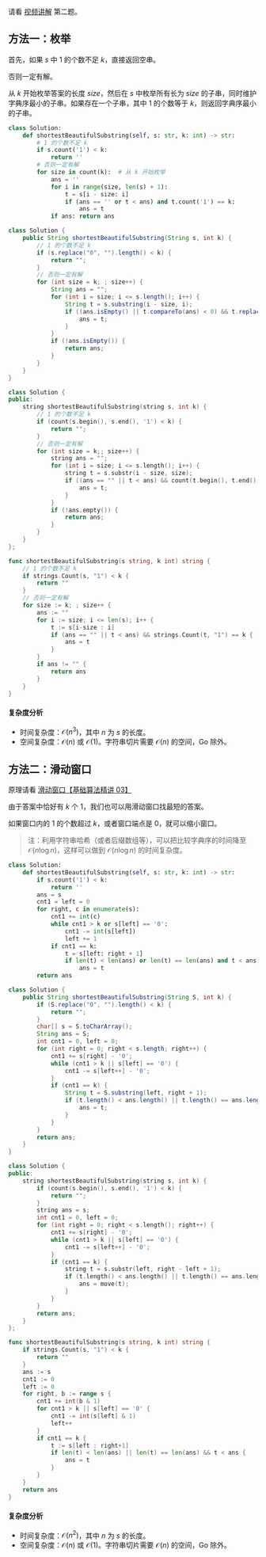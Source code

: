 请看 [视频讲解](https://www.bilibili.com/video/BV1aC4y1G7dB/) 第二题。

## 方法一：枚举

首先，如果 $s$ 中 $1$ 的个数不足 $k$，直接返回空串。

否则一定有解。

从 $k$ 开始枚举答案的长度 $\textit{size}$，然后在 $s$ 中枚举所有长为 $\textit{size}$ 的子串，同时维护字典序最小的子串。如果存在一个子串，其中 $1$ 的个数等于 $k$，则返回字典序最小的子串。

```py [sol-Python3]
class Solution:
    def shortestBeautifulSubstring(self, s: str, k: int) -> str:
        # 1 的个数不足 k
        if s.count('1') < k:
            return ''
        # 否则一定有解
        for size in count(k):  # 从 k 开始枚举
            ans = ''
            for i in range(size, len(s) + 1):
                t = s[i - size: i]
                if (ans == '' or t < ans) and t.count('1') == k:
                    ans = t
            if ans: return ans
```

```java [sol-Java]
class Solution {
    public String shortestBeautifulSubstring(String s, int k) {
        // 1 的个数不足 k
        if (s.replace("0", "").length() < k) {
            return "";
        }
        // 否则一定有解
        for (int size = k; ; size++) {
            String ans = "";
            for (int i = size; i <= s.length(); i++) {
                String t = s.substring(i - size, i);
                if ((ans.isEmpty() || t.compareTo(ans) < 0) && t.replace("0", "").length() == k) {
                    ans = t;
                }
            }
            if (!ans.isEmpty()) {
                return ans;
            }
        }
    }
}
```

```cpp [sol-C++]
class Solution {
public:
    string shortestBeautifulSubstring(string s, int k) {
        // 1 的个数不足 k
        if (count(s.begin(), s.end(), '1') < k) {
            return "";
        }
        // 否则一定有解
        for (int size = k;; size++) {
            string ans = "";
            for (int i = size; i <= s.length(); i++) {
                string t = s.substr(i - size, size);
                if ((ans == "" || t < ans) && count(t.begin(), t.end(), '1') == k) {
                    ans = t;
                }
            }
            if (!ans.empty()) {
                return ans;
            }
        }
    }
};
```

```go [sol-Go]
func shortestBeautifulSubstring(s string, k int) string {
	// 1 的个数不足 k
	if strings.Count(s, "1") < k {
		return ""
	}
	// 否则一定有解
	for size := k; ; size++ {
		ans := ""
		for i := size; i <= len(s); i++ {
			t := s[i-size : i]
			if (ans == "" || t < ans) && strings.Count(t, "1") == k {
				ans = t
			}
		}
		if ans != "" {
			return ans
		}
	}
}
```

#### 复杂度分析

- 时间复杂度：$\mathcal{O}(n^3)$，其中 $n$ 为 $s$ 的长度。
- 空间复杂度：$\mathcal{O}(n)$ 或 $\mathcal{O}(1)$。字符串切片需要 $\mathcal{O}(n)$ 的空间，Go 除外。

## 方法二：滑动窗口

原理请看 [滑动窗口【基础算法精讲 03】](https://b23.tv/pRbxHhG)

由于答案中恰好有 $k$ 个 $1$，我们也可以用滑动窗口找最短的答案。

如果窗口内的 $1$ 的个数超过 $k$，或者窗口端点是 $0$，就可以缩小窗口。

> 注：利用字符串哈希（或者后缀数组等），可以把比较字典序的时间降至 $\mathcal{O}(n\log n)$，这样可以做到 $\mathcal{O}(n\log n)$ 的时间复杂度。

```py [sol-Python3]
class Solution:
    def shortestBeautifulSubstring(self, s: str, k: int) -> str:
        if s.count('1') < k:
            return ''
        ans = s
        cnt1 = left = 0
        for right, c in enumerate(s):
            cnt1 += int(c)
            while cnt1 > k or s[left] == '0':
                cnt1 -= int(s[left])
                left += 1
            if cnt1 == k:
                t = s[left: right + 1]
                if len(t) < len(ans) or len(t) == len(ans) and t < ans:
                    ans = t
        return ans
```

```java [sol-Java]
class Solution {
    public String shortestBeautifulSubstring(String S, int k) {
        if (S.replace("0", "").length() < k) {
            return "";
        }
        char[] s = S.toCharArray();
        String ans = S;
        int cnt1 = 0, left = 0;
        for (int right = 0; right < s.length; right++) {
            cnt1 += s[right] - '0';
            while (cnt1 > k || s[left] == '0') {
                cnt1 -= s[left++] - '0';
            }
            if (cnt1 == k) {
                String t = S.substring(left, right + 1);
                if (t.length() < ans.length() || t.length() == ans.length() && t.compareTo(ans) < 0) {
                    ans = t;
                }
            }
        }
        return ans;
    }
}
```

```cpp [sol-C++]
class Solution {
public:
    string shortestBeautifulSubstring(string s, int k) {
        if (count(s.begin(), s.end(), '1') < k) {
            return "";
        }
        string ans = s;
        int cnt1 = 0, left = 0;
        for (int right = 0; right < s.length(); right++) {
            cnt1 += s[right] - '0';
            while (cnt1 > k || s[left] == '0') {
                cnt1 -= s[left++] - '0';
            }
            if (cnt1 == k) {
                string t = s.substr(left, right - left + 1);
                if (t.length() < ans.length() || t.length() == ans.length() && t < ans) {
                    ans = move(t);
                }
            }
        }
        return ans;
    }
};
```

```go [sol-Go]
func shortestBeautifulSubstring(s string, k int) string {
	if strings.Count(s, "1") < k {
		return ""
	}
	ans := s
	cnt1 := 0
	left := 0
	for right, b := range s {
		cnt1 += int(b & 1)
		for cnt1 > k || s[left] == '0' {
			cnt1 -= int(s[left] & 1)
			left++
		}
		if cnt1 == k {
			t := s[left : right+1]
			if len(t) < len(ans) || len(t) == len(ans) && t < ans {
				ans = t
			}
		}
	}
	return ans
}
```

#### 复杂度分析

- 时间复杂度：$\mathcal{O}(n^2)$，其中 $n$ 为 $s$ 的长度。
- 空间复杂度：$\mathcal{O}(n)$ 或 $\mathcal{O}(1)$。字符串切片需要 $\mathcal{O}(n)$ 的空间，Go 除外。

